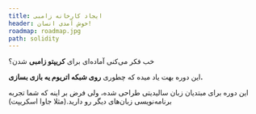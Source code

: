 ```yaml
---
title: ایجاد کارخانه زامبی
header: خوش آمدی انسان!
roadmap: roadmap.jpg
path: solidity
---
```


خب فکر می‌کنی آماده‌ای برای **کریپتو زامبی** شدن؟

این دوره بهت یاد میده که چطوری **روی شبکه اتریوم یه بازی بسازی.**

این دوره برای مبتدیان زبان سالیدیتی طراحی شده، ولی فرض بر اینه که شما تجربه
برنامه‌نویسی زبان‌های دیگر رو دارید.(مثلا جاوا اسکریپت)

